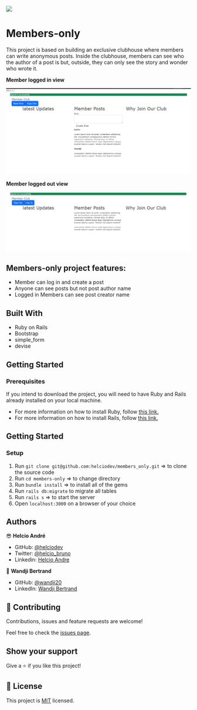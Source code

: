 ![](https://img.shields.io/badge/Microverse-blueviolet)

# Members-only

This project is based on building an exclusive clubhouse where members can write anonymous posts. Inside the clubhouse, members can see who the author of a post is but, outside, they can only see the story and wonder who wrote it.

**Member logged in view**

![Member logged_in](app/assets/images/logged_in.png)

**Member logged out view**

![view from logout member](app/assets/images/logg_out.png)

## Members-only project features:

- Member can log in and create a post
- Anyone can see posts but not post author name
- Logged in Members can see post creator name

## Built With

- Ruby on Rails
- Bootstrap
- simple_form
- devise

## Getting Started

### Prerequisites

If you intend to download the project, you will need to have Ruby and Rails already installed on your local machine.

- For more information on how to install Ruby, follow [this link.](https://www.ruby-lang.org/en/downloads/)
- For more information on how to install Rails, follow [this link.](https://guides.rubyonrails.org/getting_started.html/)

## Getting Started

### Setup
1. Run `git clone git@github.com:helciodev/members_only.git` => to clone the source code
2. Run `cd members-only` => to change directory
3. Run `bundle install` => to install all of the gems
4. Run `rails db:migrate` to migrate all tables
5. Run `rails s` => to start the server
6. Open `localhost:3000` on a browser of your choice
## Authors

😎 **Helcio André**

- GitHub: [@helciodev](https://github.com/helciodev)
- Twitter: [@helcio_bruno](https://twitter.com/helcio_bruno)
- Linkedin: [Helcio Andre](https://www.linkedin.com/in/helcio-andre/)

👤 **Wandji Bertrand**

- GitHub: [@wandji20](https://github.com/wandji20)
- LinkedIn: [Wandji Bertrand](https://www.linkedin.com/in/wandji-bertrand/)

## 🤝 Contributing

Contributions, issues and feature requests are welcome!

Feel free to check the [issues page](https://github.com/helciodev/micro-reddit-repo/issues).

## Show your support

Give a ⭐️ if you like this project!

## 📝 License

This project is [MIT](/license.txt) licensed.
